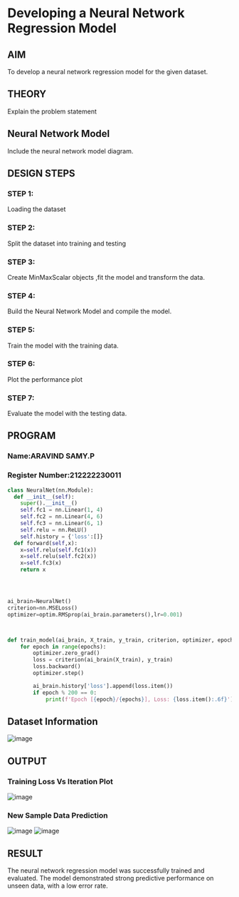 # Developing a Neural Network Regression Model

## AIM

To develop a neural network regression model for the given dataset.

## THEORY

Explain the problem statement

## Neural Network Model

Include the neural network model diagram.

## DESIGN STEPS

### STEP 1:

Loading the dataset

### STEP 2:

Split the dataset into training and testing

### STEP 3:

Create MinMaxScalar objects ,fit the model and transform the data.

### STEP 4:

Build the Neural Network Model and compile the model.

### STEP 5:

Train the model with the training data.

### STEP 6:

Plot the performance plot

### STEP 7:

Evaluate the model with the testing data.

## PROGRAM
### Name:ARAVIND SAMY.P
### Register Number:212222230011
```python
class NeuralNet(nn.Module):
  def __init__(self):
    super().__init__()
    self.fc1 = nn.Linear(1, 4)
    self.fc2 = nn.Linear(4, 6)
    self.fc3 = nn.Linear(6, 1)
    self.relu = nn.ReLU()
    self.history = {'loss':[]}
  def forward(self,x):
    x=self.relu(self.fc1(x))
    x=self.relu(self.fc2(x))
    x=self.fc3(x)
    return x




ai_brain=NeuralNet()
criterion=nn.MSELoss()
optimizer=optim.RMSprop(ai_brain.parameters(),lr=0.001)



def train_model(ai_brain, X_train, y_train, criterion, optimizer, epochs=2000):
    for epoch in range(epochs):
        optimizer.zero_grad()
        loss = criterion(ai_brain(X_train), y_train)
        loss.backward()
        optimizer.step()

        ai_brain.history['loss'].append(loss.item())
        if epoch % 200 == 0:
            print(f'Epoch [{epoch}/{epochs}], Loss: {loss.item():.6f}')

```
## Dataset Information

![image](https://github.com/user-attachments/assets/c438d7c0-5009-4529-9f34-c1b960672654)

## OUTPUT


### Training Loss Vs Iteration Plot

![image](https://github.com/user-attachments/assets/7a2b63ea-f486-4df8-a9bf-3cf3a44df3dd)

### New Sample Data Prediction

![image](https://github.com/user-attachments/assets/09aeb8dc-7e55-4996-98fe-0f6d6c289e7e)
![image](https://github.com/user-attachments/assets/7f28d5ee-bcd7-4ef8-a165-374d07cf050f)


## RESULT

The neural network regression model was successfully trained and evaluated. The model demonstrated strong predictive performance on unseen data, with a low error rate.

